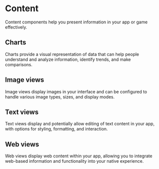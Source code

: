 # Content

Content components help you present information in your app or game effectively.

## Charts

Charts provide a visual representation of data that can help people understand and analyze information, identify trends, and make comparisons.

## Image views

Image views display images in your interface and can be configured to handle various image types, sizes, and display modes.

## Text views

Text views display and potentially allow editing of text content in your app, with options for styling, formatting, and interaction.

## Web views

Web views display web content within your app, allowing you to integrate web-based information and functionality into your native experience.
